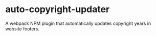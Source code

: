 # auto-copyright-updater
A webpack NPM  plugin that automatically updates copyright years in website footers. 
